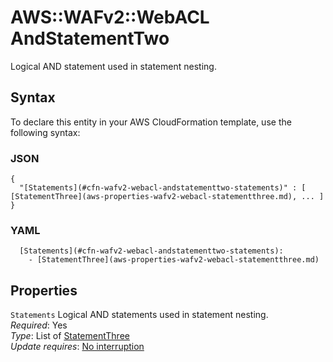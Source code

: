 # AWS::WAFv2::WebACL AndStatementTwo<a name="aws-properties-wafv2-webacl-andstatementtwo"></a>

Logical AND statement used in statement nesting\.

## Syntax<a name="aws-properties-wafv2-webacl-andstatementtwo-syntax"></a>

To declare this entity in your AWS CloudFormation template, use the following syntax:

### JSON<a name="aws-properties-wafv2-webacl-andstatementtwo-syntax.json"></a>

```
{
  "[Statements](#cfn-wafv2-webacl-andstatementtwo-statements)" : [ [StatementThree](aws-properties-wafv2-webacl-statementthree.md), ... ]
}
```

### YAML<a name="aws-properties-wafv2-webacl-andstatementtwo-syntax.yaml"></a>

```
  [Statements](#cfn-wafv2-webacl-andstatementtwo-statements): 
    - [StatementThree](aws-properties-wafv2-webacl-statementthree.md)
```

## Properties<a name="aws-properties-wafv2-webacl-andstatementtwo-properties"></a>

`Statements`  <a name="cfn-wafv2-webacl-andstatementtwo-statements"></a>
Logical AND statements used in statement nesting\.  
*Required*: Yes  
*Type*: List of [StatementThree](aws-properties-wafv2-webacl-statementthree.md)  
*Update requires*: [No interruption](https://docs.aws.amazon.com/AWSCloudFormation/latest/UserGuide/using-cfn-updating-stacks-update-behaviors.html#update-no-interrupt)